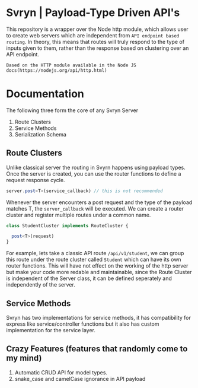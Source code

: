 # Svryn | Payload-Type Driven API's

This repository is a wrapper over the Node http module, which allows user to create web servers which are independent from `API endpoint based routing`. In theory, this means that routes will truly respond to the type of inputs given to them, rather than the response based on clustering over an API endpoint.

```
Based on the HTTP module available in the Node JS docs(https://nodejs.org/api/http.html)
```

# Documentation

The following three form the core of any Svryn Server

1. Route Clusters
2. Service Methods
3. Serialization Schema


## Route Clusters
Unlike classical server the routing in Svyrn happens using payload types. Once the server is created, you can use the router functions to define a request response cycle. 
```typescript
server.post<T>(service_callback) // this is not recommended
```
Whenever the server encounters a post request and the type of the payload matches T, the `server_callback` will be executed. We can create a router cluster and register multiple routes under a common name.

```typescript
class StudentCluster implements RouteCluster {

  post<T>(request)
}
```

For example, lets take a classic API route `/api/v1/student`, we can group this route under the route cluster called `Student` which can have its own router functions. This will have not effect on the working of the http server but make your code more redable and maintainable, since the Route Cluster is independent of the Server class, it can be defined seperately and independently of the server.

## Service Methods
Svryn has two implementations for service methods, it has compatibility for express like service/controller functions but it also has custom implementation for the service layer.

## Crazy Features (features that randomly come to my mind)
1. Automatic CRUD API for model types.
2. snake_case and camelCase ignorance in API payload
